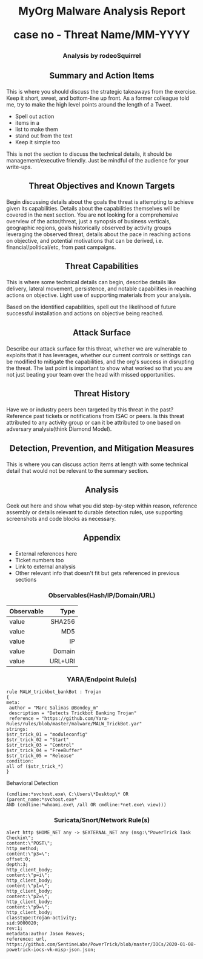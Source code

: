 [//]: # (My Malware Analysis Report - case - Threat/Month)
# <p align="center">MyOrg Malware Analysis Report</p><p align="center">case no - Threat Name/MM-YYYY</p>
### <p align="center">Analysis by rodeoSquirrel</p>


[//]: # (Based on https://zeltser.com/media/docs/rating-sheet-threat-reports-info.pdf)
## <p align="center"> **Summary and Action Items** </p>
[//]: # (What are the most important conclusions about the threat?)
This is where you should discuss the strategic takeaways from the exercise. Keep it short, sweet, and
bottom-line up front. As a former colleague told me, try to make the high level points around the length of
a Tweet.

* Spell out action
* items in a
* list to make them
* stand out from the text
* Keep it simple too

This is not the section to discuss the technical details, it should be management/executive friendly. Just be
mindful of the audience for your write-ups.

## <p align="center"> **Threat Objectives and Known Targets** </p>
[//]: # (What IT or data components is the threat intending to harm?)
[//]: # (Is the threat focused on specific geographies, industries, or other demographics?)
[//]: # (What business processes or human targets is the threat pursuing, if any?)
[//]: # (How motivated is the threat actor to achieve the objectives?)
Begin discussing details about the goals the threat is attempting to achieve given its capabilities. Details
about the capabilities themselves will be covered in the next section. You are not looking for a comprehensive
overview of the actor/threat, just a synopsis of business verticals, geographic regions, goals historically
observed by activity groups leveraging the observed threat, details about the pace in reaching actions on
objective, and potential motivations that can be derived, i.e. financial/political/etc, from past campaigns.

## <p align="center"> **Threat Capabilities** </p>
[//]: # (What are the threat’s propagation methods?)
[//]: # (What are the mechanics of the threat once it reaches the target?)
[//]: # (How capable is the threat at achieving the objectives?)
This is where some technical details can begin, describe details like delivery, lateral movement, persistence,
and notable capabilities in reaching actions on objective. Light use of supporting materials from your
analysis.

Based on the identified capabilities, spell out the likelihood of future successful installation and actions on
objective being reached.


## <p align="center"> **Attack Surface** </p>
[//]: # (How broad is our attack surface?)
[//]: # (How vulnerable are we to the threat’s methods?)
[//]: # (What mitigation measures do we have?)
[//]: # (How effective are our countermeasures?)
Describe our attack surface for this threat, whether we are vulnerable to exploits that it has leverages,
whether our current controls or settings can be modified to mitigate the capabilities, and the org's success
in disrupting the threat. The last point is important to show what worked so that you are not just beating
your team over the head with missed opportunities.

## <p align="center"> **Threat History** </p>
[//]: # (Have we had any incidents related to this or a similar threat?)
[//]: # (How does the threat affect other industry participants?)
[//]: # (Do we have any adversary group, tool name, or other attribution details?)
Have we or industry peers been targeted by this threat in the past? Reference past tickets or notifications
from ISAC or peers. Is this threat attributed to any activity group or can it be attributed to one based on
adversary analysis(think Diamond Model).

## <p align="center"> **Detection, Prevention, and Mitigation Measures** </p>
[//]: # (What steps can reduce the attack surface?)
[//]: # (What countermeasures can help us prevent, detect, and respond to the threat?)
[//]: # (What should we do next, if anything?)
This is where you can discuss action items at length with some technical detail that would not be relevant to
the summary section.

## <p align="center"> **Analysis** </p>
[//]: # (What tools and other resources helped with the analysis?)
[//]: # (What data and observations supported the conclusions?)
[//]: # (How certain are we that the analysis is accurate?)
[//]: # (Who participated in the analysis and its review?)
Geek out here and show what you did step-by-step within reason, reference assembly or details relevant to durable detection rules, use supporting screenshots and code blocks as necessary.

## <p align="center"> **Appendix** </p>
[//]: # (This is where you can list any tools used, acronyms, external references, etc at length that is useful but doesn't fit into the rest of the sections in full but should be available for quick reference)
* External references here
* Ticket numbers too
* Link to external analysis
* Other relevant info that doesn't fit but gets referenced in previous sections

### <p align="center"> Observables(Hash/IP/Domain/URL) </p>
[//]: # (Create a table and keep them sorted by type)

Observable | Type
:--- | ---:
value | SHA256
value | MD5
value | IP
value | Domain
value | URL+URI

### <p align="center"> YARA/Endpoint Rule(s) </p>
[//]: # (Use inline code blocks)
```
rule MALW_trickbot_bankBot : Trojan
{
meta:
 author = "Marc Salinas @Bondey_m"
 description = "Detects Trickbot Banking Trojan"
 reference = "https://github.com/Yara-Rules/rules/blob/master/malware/MALW_TrickBot.yar"
strings:
$str_trick_01 = "moduleconfig"
$str_trick_02 = "Start"
$str_trick_03 = "Control"
$str_trick_04 = "FreeBuffer"
$str_trick_05 = "Release"
condition:
all of ($str_trick_*)
}
```

[//]: # (Dridex Process Pattern from https://uncoder.io/)
Behavioral Detection
```
(cmdline:*svchost.exe\ C:\Users\*Desktop\* OR (parent_name:*svchost.exe*
AND (cmdline:*whoami.exe\ /all OR cmdline:*net.exe\ view)))
```

### <p align="center"> Suricata/Snort/Network Rule(s) </p>
[//]: # (Use inline code blocks)
```
alert http $HOME_NET any -> $EXTERNAL_NET any (msg:\"PowerTrick Task Checkin\";
content:\"POST\";
http_method;
content:\"p3=\";
offset:0;
depth:3;
http_client_body;
content:\"p=i\";
http_client_body;
content:\"p1=\";
http_client_body;
content:\"p2=\";
http_client_body;
content:\"p9=\";
http_client_body;
classtype:trojan-activity;
sid:9000020;
rev:1;
metadata:author Jason Reaves;
reference: url, https://github.com/SentineLabs/PowerTrick/blob/master/IOCs/2020-01-08-powetrick-iocs-vk-misp-json.json;
```
